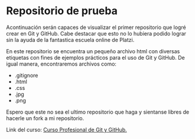 # Repositorio de prueba

Acontinuación serán capaces de visualizar el primer repositorio que logré crear en Git y GitHub. Cabe destacar que esto no lo hubiera podido lograr sin la ayuda de la fantastica escuela online de Platzi.

En este repositorio se encuentra un pequeño archivo html con diversas etiquetas con fines de ejemplos prácticos para el uso de Git y GitHub. De igual manera, encontraremos archivos como: 
							
- .gitignore
- .html
- .css
- .jpg
- .png

Espero que este no sea el ultimo repositorio que haga y sientanse libres de hacerle un fork a mi repositorio. 

Link del curso: [Curso Profesional de Git y GitHub. ](http://https://platzi.com/clases/git-github/ "Curso Profesional de Git y GitHub. ")
